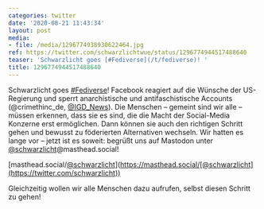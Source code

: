 ```yaml
---
categories: twitter
date: '2020-08-21 11:43:34'
layout: post
media:
- file: /media/1296774938930622464.jpg
ref: https://twitter.com/schwarzlichtwue/status/1296774944517488640
teaser: 'Schwarzlicht goes [#Fediverse](/t/fediverse)! '
title: 1296774944517488640
---
```

Schwarzlicht goes [#Fediverse](/t/fediverse)! 
Facebook reagiert auf die Wünsche der US-Regierung und sperrt anarchistische und antifaschistische Accounts (@crimethinc_de, [@IGD_News](https://twitter.com/IGD_News)).
Die Menschen – gemeint sind wir alle – müssen erkennen, dass sie es sind, die die Macht der Social-Media Konzerne erst ermöglichen. Dann können sie auch den richtigen Schritt gehen und bewusst zu föderierten Alternativen wechseln.
Wir hatten es lange vor – jetzt ist es soweit: begrüßt uns auf Mastodon unter [@schwarzlicht](https://twitter.com/schwarzlicht)@masthead.social!

[masthead.social/[@schwarzlicht](https://twitter.com/schwarzlicht)](https://masthead.social/[@schwarzlicht](https://twitter.com/schwarzlicht))



Gleichzeitig wollen wir alle Menschen dazu aufrufen, selbst diesen Schritt zu gehen!